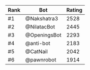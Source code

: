 Rank|Bot|Rating
---|---|---
#1|@Nakshatra3|2528
#2|@NilatacBot|2445
#3|@OpeningsBot|2293
#4|@anti-bot|2183
#5|@CatNail|2042
#6|@pawnrobot|1914
